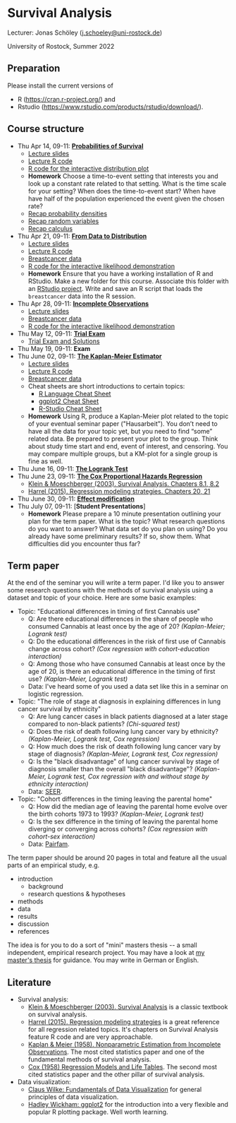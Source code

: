 # Survival Analysis

Lecturer: Jonas Schöley (j.schoeley@uni-rostock.de)

University of Rostock, Summer 2022

## Preparation

Please install the current versions of

- R (https://cran.r-project.org/) and
- Rstudio (https://www.rstudio.com/products/rstudio/download/).

## Course structure

- Thu Apr 14, 09-11: [**Probabilities of Survival**](https://github.com/jschoeley/survival_analysis-ur-ss22/tree/main/01-probabilities_of_survival)
  - [Lecture slides](https://github.com/jschoeley/survival_analysis-ur-ss22/blob/main/01-probabilities_of_survival/doc/01-probabilities_of_survival.pdf)
  - [Lecture R code](https://github.com/jschoeley/survival_analysis-ur-ss22/tree/main/01-probabilities_of_survival/src/labwork.R)
  - [R code for the interactive distribution plot](https://github.com/jschoeley/survival_analysis-ur-ss22/tree/main/01-probabilities_of_survival/src/interactive_exponential_distribution.R)
  - **Homework** Choose a time-to-event setting that interests you and look up a constant rate related to that setting. What is the time scale for your setting? When does the time-to-event start? When have have half of the population experienced the event given the chosen rate?
  - [Recap probability densities](https://youtu.be/hDjcxi9p0ak)
  - [Recap random variables](https://youtu.be/3v9w79NhsfI)
  - [Recap calculus](https://youtu.be/WUvTyaaNkzM)
- Thu Apr 21, 09-11: [**From Data to Distribution**](https://github.com/jschoeley/survival_analysis-ur-ss22/tree/main/02-from_data_to_distribution)
  - [Lecture slides](https://github.com/jschoeley/survival_analysis-ur-ss22/blob/main/02-from_data_to_distribution/doc/02-from_data_to_distribution.pdf)
  - [Lecture R code](https://github.com/jschoeley/survival_analysis-ur-ss22/tree/main/02-from_data_to_distribution/src/labwork.R)
  - [Breastcancer data](https://github.com/jschoeley/survival_analysis-ur-ss22/tree/main/02-from_data_to_distribution/dat/breastcancer.csv)
  - [R code for the interactive likelihood demonstration](https://github.com/jschoeley/survival_analysis-ur-ss22/tree/main/02-from_data_to_distribution/src/interactive_likelihood_demonstration.R)
  - **Homework** Ensure that you have a working installation of R and RStudio. Make a new folder for this course. Associate this folder with an [RStudio project](https://support.rstudio.com/hc/en-us/articles/200526207-Using-RStudio-Projects). Write and save an R script that loads the `breastcancer` data into the R session.
- Thu Apr 28, 09-11: [**Incomplete Observations**](https://github.com/jschoeley/survival_analysis-ur-ss22/tree/main/02-from_data_to_distribution)
  - [Lecture slides](https://github.com/jschoeley/survival_analysis-ur-ss22/blob/main/03-incomplete_observations/doc/03-incomplete_observations.pdf)
  - [Breastcancer data](https://github.com/jschoeley/survival_analysis-ur-ss22/tree/main/02-from_data_to_distribution/dat/breastcancer.csv)
  - [R code for the interactive likelihood demonstration](https://github.com/jschoeley/survival_analysis-ur-ss22/tree/main/02-from_data_to_distribution/src/interactive_likelihood_demonstration.R)
- Thu May 12, 09-11: [**Trial Exam**](https://github.com/jschoeley/survival_analysis-ur-ss22/tree/main/04-trial_exam)
  - [Trial Exam and Solutions](https://github.com/jschoeley/survival_analysis-ur-ss22/blob/main/04-trial_exam/trial_exam.pdf)
- Thu May 19, 09-11: **Exam**
- Thu June 02, 09-11: [**The Kaplan-Meier Estimator**](https://github.com/jschoeley/survival_analysis-ur-ss22/tree/main/06-the_kaplan_meier_estimator)
  - [Lecture slides](https://github.com/jschoeley/survival_analysis-ur-ss22/blob/main/06-the_kaplan_meier_estimator/doc/06-the_kaplan_meier_estimator.pdf)
  - [Lecture R code](https://github.com/jschoeley/survival_analysis-ur-ss22/blob/main/06-the_kaplan_meier_estimator/src/06-the_kaplan_meier_estimator.R)
  - [Breastcancer data](https://github.com/jschoeley/survival_analysis-ur-ss22/tree/main/06-the_kaplan_meier_estimator/dat/breastcancer.csv)
  - Cheat sheets are short introductions to certain topics:
    - [R Language Cheat Sheet](https://github.com/jschoeley/survival_analysis-ur-ss22/blob/main/06-the_kaplan_meier_estimator/doc/r_cheat_sheet.pdf)
    - [ggplot2 Cheat Sheet](https://github.com/jschoeley/survival_analysis-ur-ss22/blob/main/06-the_kaplan_meier_estimator/doc/ggplot_cheat_sheet.pdf)
    - [R-Studio Cheat Sheet](https://github.com/jschoeley/survival_analysis-ur-ss22/blob/main/06-the_kaplan_meier_estimator/doc/rstudio_cheat_sheet.pdf)
  - **Homework** Using R, produce a Kaplan-Meier plot related to the topic of your eventual seminar paper ("Hausarbeit"). You don’t need to have all the data for your topic yet, but you need to find “some” related data. Be prepared to present your plot to the group. Think about study time start and end, event of interest, and censoring. You may compare multiple groups, but a KM-plot for a single group is fine as well.
- Thu June 16, 09-11: [**The Logrank Test**](https://github.com/jschoeley/survival_analysis-ur-ss22/tree/main/07-the_logrank_test)
- Thu June 23, 09-11: [**The Cox Proportional Hazards Regression**](https://github.com/jschoeley/survival_analysis-ur-ss22/tree/main/08-the_cox_proportional_hazards_regression)
  - [Klein & Moeschberger (2003). Survival Analysis. Chapters 8.1, 8.2](https://link.springer.com/book/10.1007/b97377)
  - [Harrel (2015). Regression modeling strategies. Chapters 20, 21](https://link.springer.com/book/10.1007/978-3-319-19425-7)
- Thu June 30, 09-11: [**Effect modification**](https://github.com/jschoeley/survival_analysis-ur-ss22/tree/main/09-effect_modification)
- Thu July 07, 09-11: [**Student Presentations**]
  - **Homework** Please prepare a 10 minute presentation outlining your plan for the term paper. What is the topic? What research questions do you want to answer? What data set do you plan on using? Do you already have some preliminary results? If so, show them. What difficulties did you encounter thus far?

## Term paper

At the end of the seminar you will write a term paper. I'd like you to answer some research questions with the methods of survival analysis using a dataset and topic of your choice. Here are some basic examples:

- Topic: "Educational differences in timing of first Cannabis use"
  - Q: Are there educational differences in the share of people who consumed Cannabis at least once by the age of 20? _(Kaplan-Meier; Logrank test)_
  - Q: Do the educational differences in the risk of first use of Cannabis change across cohort? _(Cox regression with cohort-education interaction)_
  - Q: Among those who have consumed Cannabis at least once by the age of 20, is there an educational difference in the timing of first use? _(Kaplan-Meier, Logrank test)_
  - Data: I've heard some of you used a data set like this in a seminar on logistic regression.
- Topic: "The role of stage at diagnosis in explaining differences in lung cancer survival by ethnicity"
  - Q: Are lung cancer cases in black patients diagnosed at a later stage compared to non-black patients? _(Chi-squared test)_
  - Q: Does the risk of death following lung cancer vary by ethnicity? _(Kaplan-Meier, Logrank test, Cox regression)_
  - Q: How much does the risk of death following lung cancer vary by stage of diagnosis? _(Kaplan-Meier, Logrank test, Cox regression)_
  - Q: Is the "black disadvantage" of lung cancer survival by stage of diagnosis smaller than the overall "black disadvantage"? _(Kaplan-Meier, Logrank test, Cox regression with and without stage by ethnicity interaction)_
  - Data: [SEER](https://seer.cancer.gov/data-software/).
- Topic: "Cohort differences in the timing leaving the parental home"
  - Q: How did the median age of leaving the parental home evolve over the birth cohorts 1973 to 1993? _(Kaplan-Meier, Logrank test)_
  - Q: Is the sex difference in the timing of leaving the parental home diverging or converging across cohorts? _(Cox regression with cohort-sex interaction)_
  - Data: [Pairfam](https://www.pairfam.de/).

The term paper should be around 20 pages in total and feature all the usual parts of an empirical study, e.g.

- introduction
  - background
  - research questions & hypotheses
- methods
- data
- results
- discussion
- references

The idea is for you to do a sort of "mini" masters thesis -- a small independent, empirical research project. You may have a look at [my master's thesis](https://github.com/jschoeley/survival_analysis-ur-ss22/blob/main/07-the_logrank_test/doc/schoeley_thesis_demo.pdf) for guidance. You may write in German or English.

## Literature

- Survival analysis:
  - [Klein & Moeschberger (2003). Survival Analysis](https://link.springer.com/book/10.1007/b97377) is a classic textbook on survival analysis.
  - [Harrel (2015). Regression modeling strategies](https://link.springer.com/book/10.1007/978-3-319-19425-7) is a great reference for all regression related topics. It's chapters on Survival Analysis feature R code and are very approachable.
  - [Kaplan & Meier (1958). Nonparametric Estimation from Incomplete Observations](https://doi.org/10.2307/2281868). The most cited statistics paper and one of the fundamental methods of survival analysis.
  - [Cox (1958) Regression Models and Life Tables](https://www.jstor.org/stable/2985181?seq=1). The second most cited statistics paper and the other pillar of survival analysis.
- Data visualization:
  - [Claus Wilke: Fundamentals of Data Visualization](https://clauswilke.com/dataviz/) for general principles of data visualization.
  - [Hadley Wickham: ggplot2](https://ggplot2-book.org/index.html) for the introduction into a very flexible and popular R plotting package. Well worth learning.
